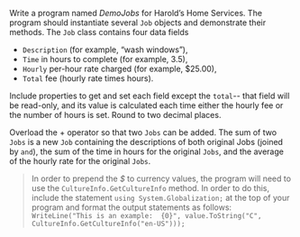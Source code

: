 Write a program named _DemoJobs_ for Harold’s Home Services. The program
should instantiate several `Job` objects and demonstrate their methods. The `Job` class contains four data fields

- `Description` (for example, “wash windows”),
- `Time` in hours to complete (for example, 3.5),
- `Hourly` per-hour rate charged (for example, $25.00),
- `Total` fee (hourly rate times hours).

Include properties to get and set each field except the `total`-- that field will be read-only, and its value is calculated each time either the hourly fee or the number of hours is set. Round to two decimal places.

Overload the + operator so that two `Jobs` can be added. The sum of two `Jobs` is a new `Job` containing the descriptions of both original Jobs (joined by `and`), the sum of the time in hours for the original `Jobs`, and the average of the hourly rate for the original `Jobs`.

> In order to prepend the _$_ to currency values, the program will need to use the `CultureInfo.GetCultureInfo` method. In order to do this, include the statement `using System.Globalization;` at the top of your program and format the output statements as follows: `WriteLine("This is an example:  {0}", value.ToString("C", CultureInfo.GetCultureInfo("en-US")));`
